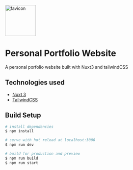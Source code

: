 <div>
    <img src="[https://www.eazypau.com/favicon-bw.png](https://www.flaticon.com/free-icon/letter-a_3665909?term=a&page=1&position=2&origin=search&related_id=3665909)" alt="favicon" width="100"/>
</div>

# Personal Portfolio Website

A personal porfolio website built with Nuxt3 and tailwindCSS

## Technologies used

- [Nuxt 3](https://v3.nuxtjs.org/)
- [TailwindCSS](https://tailwindcss.com/)

## Build Setup

```bash
# install dependencies
$ npm install

# serve with hot reload at localhost:3000
$ npm run dev

# build for production and preview
$ npm run build
$ npm run start

```
